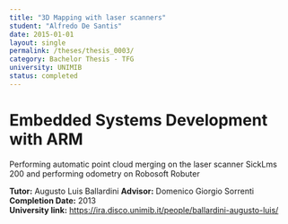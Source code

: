```yaml
---
title: "3D Mapping with laser scanners"
student: "Alfredo De Santis"
date: 2015-01-01
layout: single
permalink: /theses/thesis_0003/
category: Bachelor Thesis - TFG
university: UNIMIB
status: completed
---
```


# Embedded Systems Development with ARM  
Performing automatic point cloud merging on the laser scanner SickLms 200 and performing odometry on Robosoft Robuter  

**Tutor:** Augusto Luis Ballardini
**Advisor:** Domenico Giorgio Sorrenti
**Completion Date:** 2013  
**University link:** https://ira.disco.unimib.it/people/ballardini-augusto-luis/
